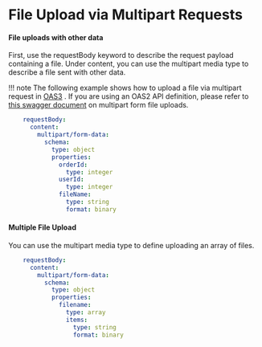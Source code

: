 # File Upload via Multipart Requests

#### File uploads with other data

First, use the requestBody keyword to describe the request payload containing a file. Under content, you can use the multipart media type to describe a file sent with other data.

!!! note
    The following example shows how to upload a file via multipart request in [OAS3](https://swagger.io/docs/specification/describing-request-body/file-upload/) . If you are using an OAS2 API definition, please refer to [this swagger document](https://swagger.io/docs/specification/2-0/file-upload/) on multipart form file uploads.

``` yml
    requestBody:
      content:
        multipart/form-data:
          schema:
            type: object
            properties:
              orderId:
                type: integer
              userId:
                type: integer
              fileName:
                type: string
                format: binary
```

#### Multiple File Upload

You can use the multipart media type to define uploading an array of files.

``` yml
    requestBody:
      content:
        multipart/form-data:
          schema:
            type: object
            properties:
              filename:
                type: array
                items:
                  type: string
                  format: binary
```
